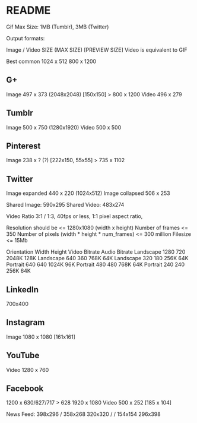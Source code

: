 # README

Gif Max Size: 1MB (Tumblr), 3MB (Twitter)

Output formats:

Image / Video SIZE (MAX SIZE) [PREVIEW SIZE]
Video is equivalent to GIF

Best common
1024 x 512
800 x 1200

## G+
Image 497 x 373 (2048x2048) [150x150] > 800 x 1200
Video 496 x 279

## Tumblr
Image 500 x 750 (1280x1920)
Video 500 x 500

## Pinterest
Image 238 x ? (?) [222x150, 55x55] > 735 x 1102

## Twitter
Image expanded 440 x 220 (1024x512)
Image collapsed 506 x 253

Shared Image: 590x295
Shared Video: 483x274

Video Ratio 3:1 / 1:3, 40fps or less, 1:1 pixel aspect ratio, 

Resolution should be <= 1280x1080 (width x height)
Number of frames <= 350
Number of pixels (width * height * num_frames) <= 300 million
Filesize <= 15Mb

Orientation Width Height  Video Bitrate Audio Bitrate
Landscape 1280  720 2048K 128K
Landscape 640 360 768K  64K
Landscape 320 180 256K  64K
Portrait  640 640 1024K 96K
Portrait  480 480 768K  64K
Portrait  240 240 256K  64K


## LinkedIn
700x400

## Instagram
Image 1080 x 1080 [161x161]

## YouTube
Video 1280 x 760

## Facebook
1200 x 630/627/717 > 628
1920 x 1080
Video 500 x 252 [185 x 104]

News Feed:
398x296 / 358x268
320x320 /  / 154x154
296x398

